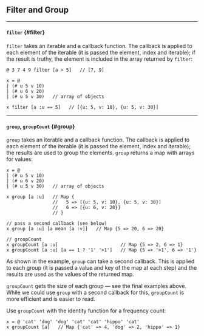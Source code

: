 ## Filter and Group

---

#### `filter` {#filter}

`filter` takes an iterable and a callback function. The callback is applied to each element of the iterable (it is passed the element, index and iterable); if the result is truthy, the element is included in the array returned by `filter`:

```
@ 3 7 4 9 filter [a > 5]   // [7, 9]

x = @ 
| (# u 5 v 10)
| (# u 6 v 20)
| (# u 5 v 30)   // array of objects

x filter [a :u == 5]   // [{u: 5, v: 10}, {u: 5, v: 30}]
```

---

#### `group`, `groupCount` {#group}

`group` takes an iterable and a callback function. The callback is applied to each element of the iterable (it is passed the element, index and iterable); the results are used to group the elements. `group` returns a map with arrays for values:

```
x = @ 
| (# u 5 v 10)
| (# u 6 v 20)
| (# u 5 v 30)   // array of objects
  
x group [a :u]   // Map {
                 //   5 => [{u: 5, v: 10}, {u: 5, v: 30}]
                 //   6 => [{u: 6, v: 20}]
                 // }

// pass a second callback (see below)
x group [a :u] [a mean [a :v]]   // Map {5 => 20, 6 => 20}

// groupCount
x groupCount [a :u]                       // Map {5 => 2, 6 => 1}
x groupCount [a :u] [a == 1 ? '1' '>1']   // Map {5 => '>1', 6 => '1'}
```

As shown in the example, `group` can take a second callback. This is applied to each group (it is passed a value and key of the map at each step) and the results are used as the values of the returned map.

`groupCount` gets the size of each group &mdash; see the final examples above. While we could use `group` with a second callback for this, `groupCount` is more efficient and is easier to read. 

Use `groupCount` with the identity function for a frequency count:

```
x = @ 'cat' 'dog' 'dog' 'cat' 'cat' 'hippo' 'cat'
x groupCount [a]   // Map {'cat' => 4, 'dog' => 2, 'hippo' => 1}
```